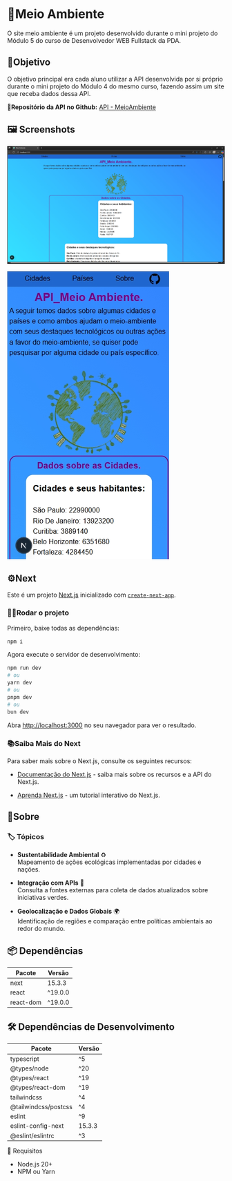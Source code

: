 # 🌱Meio Ambiente

O site meio ambiente é um projeto desenvolvido durante o mini projeto do Módulo 5 do curso de Desenvolvedor WEB Fullstack da PDA.

## 🎯Objetivo

O objetivo principal era cada aluno utilizar a API desenvolvida por si próprio durante o mini projeto do Módulo 4 do mesmo curso, fazendo assim um site que receba dados dessa API.

**🔗Repositório da API no Github:** [API - MeioAmbiente](https://github.com/alissonn17/apiMeioambiente)

## 🖼️ Screenshots

![Screenshot1](public/screenshot1.png)

![Screenshot2](public/screenshot2.png)

## ⚙️Next

Este é um projeto [Next.js](https://nextjs.org) inicializado com [`create-next-app`](https://nextjs.org/docs/app/api-reference/cli/create-next-app).

### 🏃‍♂️Rodar o projeto

Primeiro, baixe todas as dependências:

```bash
npm i
```

Agora execute o servidor de desenvolvimento: 

```bash 
npm run dev 
# ou 
yarn dev 
# ou 
pnpm dev 
# ou 
bun dev 
``` 

Abra [http://localhost:3000](http://localhost:3000) no seu navegador para ver o resultado.

### 📚Saiba Mais do Next

Para saber mais sobre o Next.js, consulte os seguintes recursos: 

- [Documentação do Next.js](https://nextjs.org/docs) - saiba mais sobre os recursos e a API do Next.js. 

- [Aprenda Next.js](https://nextjs.org/learn) - um tutorial interativo do Next.js.

## 📘Sobre
### 🏷️ Tópicos

- **Sustentabilidade Ambiental** ♻️  
  Mapeamento de ações ecológicas implementadas por cidades e nações.

- **Integração com APIs** 🔗  
  Consulta a fontes externas para coleta de dados atualizados sobre iniciativas verdes.

- **Geolocalização e Dados Globais** 🌍  
  Identificação de regiões e comparação entre políticas ambientais ao redor do mundo.


## 📦 Dependências

| Pacote       | Versão   |
|--------------|----------|
| next         | 15.3.3   |
| react        | ^19.0.0  |
| react-dom    | ^19.0.0  |

## 🛠️ Dependências de Desenvolvimento

| Pacote                 | Versão   |
|------------------------|----------|
| typescript             | ^5       |
| @types/node            | ^20      |
| @types/react           | ^19      |
| @types/react-dom       | ^19      |
| tailwindcss            | ^4       |
| @tailwindcss/postcss   | ^4       |
| eslint                 | ^9       |
| eslint-config-next     | 15.3.3   |
| @eslint/eslintrc       | ^3       |


🚀 Requisitos

- Node.js 20+
- NPM ou Yarn